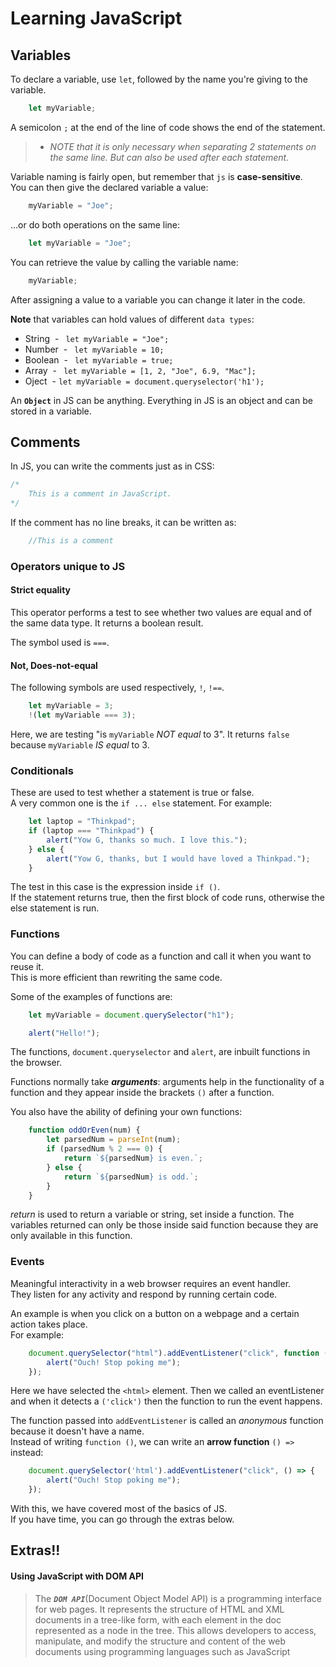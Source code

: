 # Learning JavaScript

## Variables  

To declare a variable, use `let`, followed by the name you're giving to the variable.

```js
    let myVariable;
```

A semicolon `;` at the end of the line of code shows the end of the statement.  

> * *NOTE that it is only necessary when separating 2 statements on the same line. But can also be used after each statement.*  

Variable naming is fairly open, but remember that `js` is **case-sensitive**.  
You can then give the declared variable a value:
```js
    myVariable = "Joe";
```  
...or do both operations on the same line:
```js
    let myVariable = "Joe";
```  

You can retrieve the value by calling the variable name:
```js
    myVariable;
```  
After assigning a value to a variable you can change it later in the code.  

**Note** that variables can hold values of different `data types`:  
* String &nbsp;- ``` let myVariable = "Joe";```  
* Number &nbsp;- ``` let myVariable = 10;```  
* Boolean &nbsp;- ``` let myVariable = true;```  
* Array &nbsp;- ``` let myVariable = [1, 2, "Joe", 6.9, "Mac"];```  
* Oject &nbsp;- ``` let myVariable = document.queryselector('h1'); ```  

An **`Object`** in JS can be anything. Everything in JS is an object and can be stored in a variable.  

## Comments  
In JS, you can write the comments just as in CSS:
```js
/*
    This is a comment in JavaScript.
*/
```  
If the comment has no line breaks, it can be written as:  
```js
    //This is a comment
```  

### Operators unique to JS  
#### Strict equality  
This operator performs a test to see whether two values are equal and of the same data type. It returns a boolean result.  

The symbol used is `===`.  

#### Not, Does-not-equal  
The following symbols are used respectively, `!`, `!==`.  

```js
    let myVariable = 3;
    !(let myVariable === 3);
```  

Here, we are testing "is `myVariable` *NOT equal* to 3". It returns `false` because `myVariable` *IS equal* to 3.  

### Conditionals  
These are used to test whether a statement is true or false.  
A very common one is the `if ... else` statement. For example:  
```js
    let laptop = "Thinkpad";
    if (laptop === "Thinkpad") {
        alert("Yow G, thanks so much. I love this.");
    } else {
        alert("Yow G, thanks, but I would have loved a Thinkpad.");
    }
```  

The test in this case is the expression inside `if ()`.  
If the statement returns true, then the first block of code runs, otherwise the else statement is run.  


### Functions  
You can define a body of code as a function and call it when you want to reuse it.  
This is more efficient than rewriting the same code.  

Some of the examples of functions are:  
```js
    let myVariable = document.querySelector("h1");
```

```js
    alert("Hello!");
```  
The functions, `document.queryselector` and `alert`, are inbuilt functions in the browser.  


Functions normally take ***arguments***: arguments help in the functionality of a function and they appear inside the brackets `()` after a function.  

You also have the ability of defining your own functions:  
```js
    function oddOrEven(num) {
        let parsedNum = parseInt(num);
        if (parsedNum % 2 === 0) {
            return `${parsedNum} is even.`;
        } else {
            return `${parsedNum} is odd.`;
        }
    }
```  
*return* is used to return a variable or string, set inside a function. The variables returned can only be those inside said function because they are only available in this function.  

### Events  
Meaningful interactivity in a web browser requires an event handler.  
They listen for any activity and respond by running certain code.  

An example is when you click on a button on a webpage and a certain action takes place.  
For example:  

```js
    document.querySelector("html").addEventListener("click", function () {
        alert("Ouch! Stop poking me");
    });
```  
Here we have selected the `<html>` element. Then we called an eventListener and when it detects a `('click')` then the function to run the event happens.  

The function passed into `addEventListener` is called an *anonymous* function because it doesn't have a name.  
Instead of writing `function ()`, we can write an **arrow function** `() =>` instead:  

```js
    document.querySelector('html').addEventListener("click", () => {
        alert("Ouch! Stop poking me");
    });
```  
With this, we have covered most of the basics of JS.  
If you have time, you can go through the extras below.

## Extras!!  
#### Using JavaScript with DOM API  

> The ***`DOM API`***(Document Object Model API) is a programming interface for web pages. It represents the structure of HTML and XML documents in a tree-like form, with each element in the doc represented as a node in the tree. This allows developers to access, manipulate, and modify the structure and content of the web documents using programming languages such as JavaScript
